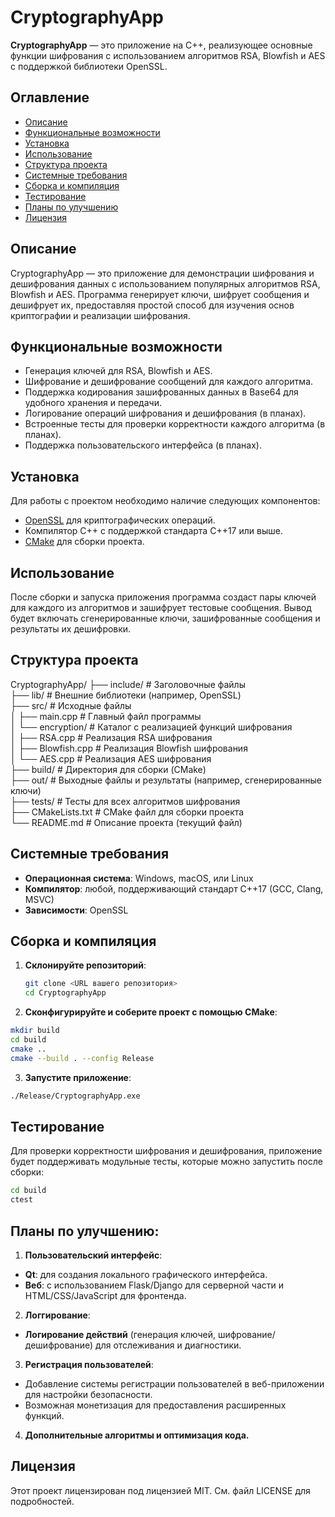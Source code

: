 # CryptographyApp

**CryptographyApp** — это приложение на C++, реализующее основные функции шифрования с использованием алгоритмов RSA, Blowfish и AES с поддержкой библиотеки OpenSSL.

## Оглавление
- [Описание](#описание)
- [Функциональные возможности](#функциональные-возможности)
- [Установка](#установка)
- [Использование](#использование)
- [Структура проекта](#структура-проекта)
- [Системные требования](#системные-требования)
- [Сборка и компиляция](#сборка-и-компиляция)
- [Тестирование](#тестирование)
- [Планы по улучшению](#планы-по-улучшению)
- [Лицензия](#лицензия)

## Описание
CryptographyApp — это приложение для демонстрации шифрования и дешифрования данных с использованием популярных алгоритмов RSA, Blowfish и AES. Программа генерирует ключи, шифрует сообщения и дешифрует их, предоставляя простой способ для изучения основ криптографии и реализации шифрования.

## Функциональные возможности
- Генерация ключей для RSA, Blowfish и AES.
- Шифрование и дешифрование сообщений для каждого алгоритма.
- Поддержка кодирования зашифрованных данных в Base64 для удобного хранения и передачи.
- Логирование операций шифрования и дешифрования (в планах).
- Встроенные тесты для проверки корректности каждого алгоритма (в планах).
- Поддержка пользовательского интерфейса (в планах).

## Установка
Для работы с проектом необходимо наличие следующих компонентов:
- [OpenSSL](https://www.openssl.org/) для криптографических операций.
- Компилятор C++ с поддержкой стандарта C++17 или выше.
- [CMake](https://cmake.org/) для сборки проекта.

## Использование
После сборки и запуска приложения программа создаст пары ключей для каждого из алгоритмов и зашифрует тестовые сообщения. Вывод будет включать сгенерированные ключи, зашифрованные сообщения и результаты их дешифровки.

## Структура проекта
CryptographyApp/
├── include/             # Заголовочные файлы  
├── lib/                 # Внешние библиотеки (например, OpenSSL)  
├── src/                 # Исходные файлы  
│   ├── main.cpp         # Главный файл программы  
│   └── encryption/      # Каталог с реализацией функций шифрования  
│       ├── RSA.cpp      # Реализация RSA шифрования  
│       ├── Blowfish.cpp # Реализация Blowfish шифрования  
│       └── AES.cpp      # Реализация AES шифрования  
├── build/               # Директория для сборки (CMake)  
├── out/                 # Выходные файлы и результаты (например, сгенерированные ключи)  
├── tests/               # Тесты для всех алгоритмов шифрования  
├── CMakeLists.txt       # CMake файл для сборки проекта  
└── README.md            # Описание проекта (текущий файл)  


## Системные требования
- **Операционная система**: Windows, macOS, или Linux
- **Компилятор**: любой, поддерживающий стандарт C++17 (GCC, Clang, MSVC)
- **Зависимости**: OpenSSL

## Сборка и компиляция
1. **Склонируйте репозиторий**:
   ```bash
   git clone <URL вашего репозитория>
   cd CryptographyApp
   ```

2. **Сконфигурируйте и соберите проект с помощью CMake**:
  ```bash
  mkdir build
  cd build
  cmake ..
  cmake --build . --config Release
  ```

3. **Запустите приложение**:
  ```bash
  ./Release/CryptographyApp.exe
  ```

## Тестирование

Для проверки корректности шифрования и дешифрования, приложение будет поддерживать модульные тесты, которые можно запустить после сборки:
  ```bash
  cd build
  ctest
  ```

## Планы по улучшению:

1. **Пользовательский интерфейс**:
- **Qt**: для создания локального графического интерфейса.
- **Веб**: с использованием Flask/Django для серверной части и HTML/CSS/JavaScript для фронтенда.

2. **Логгирование**:
- **Логирование действий** (генерация ключей, шифрование/дешифрование) для отслеживания и диагностики.

3. **Регистрация пользователей**:
- Добавление системы регистрации пользователей в веб-приложении для настройки безопасности.
- Возможная монетизация для предоставления расширенных функций.

4. **Дополнительные алгоритмы и оптимизация кода.**

## Лицензия
Этот проект лицензирован под лицензией MIT. См. файл LICENSE для подробностей.
